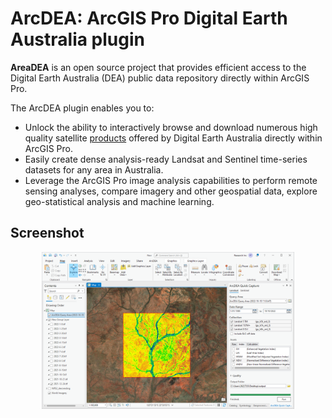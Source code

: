 # ArcDEA: ArcGIS Pro Digital Earth Australia plugin
**AreaDEA** is an open source project that provides efficient access to the Digital Earth Australia (DEA) public data repository directly within ArcGIS Pro.

The ArcDEA plugin enables you to:
* Unlock the ability to interactively browse and download numerous high quality satellite [products](https://www.dea.ga.gov.au/products) offered by Digital Earth Australia directly within ArcGIS Pro.
* Easily create dense analysis-ready Landsat and Sentinel time-series datasets for any area in Australia.
* Leverage the ArcGIS Pro image analysis capabilities to perform remote sensing analyses, compare imagery and other geospatial data, explore geo-statistical analysis and machine learning.

## Screenshot
<p align="center">
  <img src="ArcDEA/Documentation/Screenshots/arcdea_prototype_screenshot_v001.png" width="80%">
</p>

